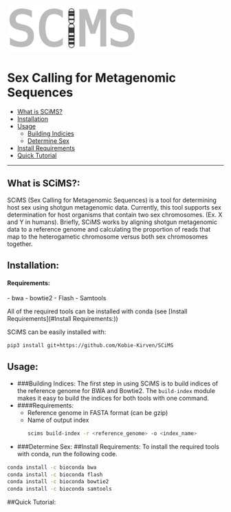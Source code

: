 
<img src="https://github.com/Kobie-Kirven/SCiMS/blob/main/docs/_static/logo.png" width="300">
<h1>Sex Calling for Metagenomic Sequences</h1>

+ [What is SCiMS?](#What-is-SCiMS?:)
+ [Installation](#Installation:)
+ [Usage](#Usage:)
  + [Building Indicies](#Building-Indices:)
  + [Determine Sex](#Determine-Sex:)
+ [Install Requirements](#Install-Requirements:)
+ [Quick Tutorial](#Quick-Tutorial:)
---
## What is SCiMS?:
SCiMS (Sex Calling for Metagenomic Sequences) is a tool for determining 
host sex using shotgun metagenomic data. Currently, this tool supports sex
determination for host organisms that contain two sex chromosomes.
(Ex. X and Y in humans). Briefly, SCiMS works by aligning shotgun metagenomic
data to a reference genome and calculating the proportion of reads that map 
to the heterogametic chromosome versus both sex chromosomes together. 
## Installation:

<h4>Requirements:</h4>
- bwa
- bowtie2
- Flash
- Samtools

All of the required tools can be installed with conda (see [Install Requirements](#Install Requirements:))

SCiMS can be easily installed with:
```bash
pip3 install git+https://github.com/Kobie-Kirven/SCiMS
```
## Usage:
- ###Building Indices:
  The first step in using SCiMS is to build indices of the reference genome for
  BWA and Bowtie2. The ```build-index``` module makes it easy to build the indices
  for both tools with one command. 
- ####Requirements:
  * Reference genome in FASTA format (can be gzip)
  * Name of output index
    ```bash
    scims build-index -r <reference_genome> -o <index_name>
    ```
- ###Determine Sex:
##Install Requirements:
To install the required tools with conda, run the following code. 
```bash
conda install -c bioconda bwa
conda install -c bioconda flash
conda install -c bioconda bowtie2
conda install -c bioconda samtools
```
##Quick Tutorial: